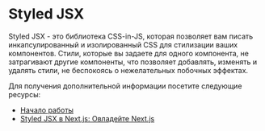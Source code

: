 # Styled JSX

Styled JSX - это библиотека CSS-in-JS, которая позволяет вам писать инкапсулированный и изолированный CSS для стилизации ваших компонентов. Стили, которые вы задаете для одного компонента, не затрагивают другие компоненты, что позволяет добавлять, изменять и удалять стили, не беспокоясь о нежелательных побочных эффектах.

Для получения дополнительной информации посетите следующие ресурсы:

- [Начало работы](https://github.com/vercel/styled-jsx)
- [Styled JSX в Next.js: Овладейте Next.js](https://www.youtube.com/watch?v=SM5uVbfgfdo)

